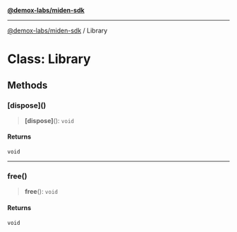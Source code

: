 [**@demox-labs/miden-sdk**](../README.md)

***

[@demox-labs/miden-sdk](../README.md) / Library

# Class: Library

## Methods

### \[dispose\]()

> **\[dispose\]**(): `void`

#### Returns

`void`

***

### free()

> **free**(): `void`

#### Returns

`void`
